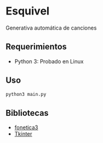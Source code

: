 # Esquivel
Generativa automática de canciones

## Requerimientos

- Python 3: 
Probado en Linux

## Uso
```bash
python3 main.py
```

## Bibliotecas
- [fonetica3](https://github.com/CarlosDanielMena/Libreria_Fonetica3  "fonetica3") 
- [Tkinter](https://wiki.python.org/moin/TkInter "Tkinter")
